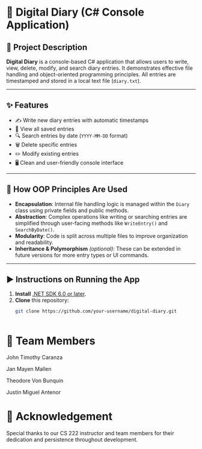 
# 📓 Digital Diary (C# Console Application)

## 📌 Project Description  
**Digital Diary** is a console-based C# application that allows users to write, view, delete, modify, and search diary entries. It demonstrates effective file handling and object-oriented programming principles. All entries are timestamped and stored in a local text file (`diary.txt`).

---

## ✨ Features
- ✍️ Write new diary entries with automatic timestamps  
- 📖 View all saved entries  
- 🔍 Search entries by date (`YYYY-MM-DD` format)  
- 🗑️ Delete specific entries  
- ✏️ Modify existing entries  
- 🖥️ Clean and user-friendly console interface  

---

## 🔧 How OOP Principles Are Used

- **Encapsulation**: Internal file handling logic is managed within the `Diary` class using private fields and public methods.  
- **Abstraction**: Complex operations like writing or searching entries are simplified through user-facing methods like `WriteEntry()` and `SearchByDate()`.  
- **Modularity**: Code is split across multiple files to improve organization and readability.  
- **Inheritance & Polymorphism** *(optional)*: These can be extended in future versions for more entry types or UI commands.

---

## ▶️ Instructions on Running the App

1. **Install** [.NET SDK 6.0 or later](https://dotnet.microsoft.com/en-us/download).
2. **Clone** this repository:
   ```bash
   git clone https://github.com/your-username/digital-diary.git



# 👥 Team Members

John Timothy Caranza

Jan Mayen Mallen

Theodore Von Bunquin

Justin Miguel Antenor

# 🙏 Acknowledgement

Special thanks to our CS 222 instructor and team members for their dedication and persistence throughout development.
